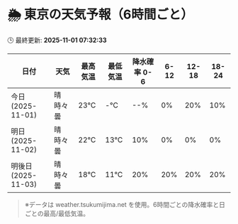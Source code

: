 # 🌦️ 東京の天気予報（6時間ごと）

🕒 最終更新: **2025-11-01 07:32:33**

| 日付 | 天気 | 最高気温 | 最低気温 | 降水確率 0-6 | 6-12 | 12-18 | 18-24 |
|------|------|----------|----------|------------|------|------|------|
| 今日 (2025-11-01) | 晴時々曇 | 23℃ | -℃ | --% | 0% | 20% | 10% |
| 明日 (2025-11-02) | 晴時々曇 | 22℃ | 13℃ | 10% | 0% | 0% | 0% |
| 明後日 (2025-11-03) | 晴時々曇 | 18℃ | 11℃ | 20% | 20% | 20% | 20% |

> ※データは weather.tsukumijima.net を使用。6時間ごとの降水確率と日ごとの最高/最低気温。